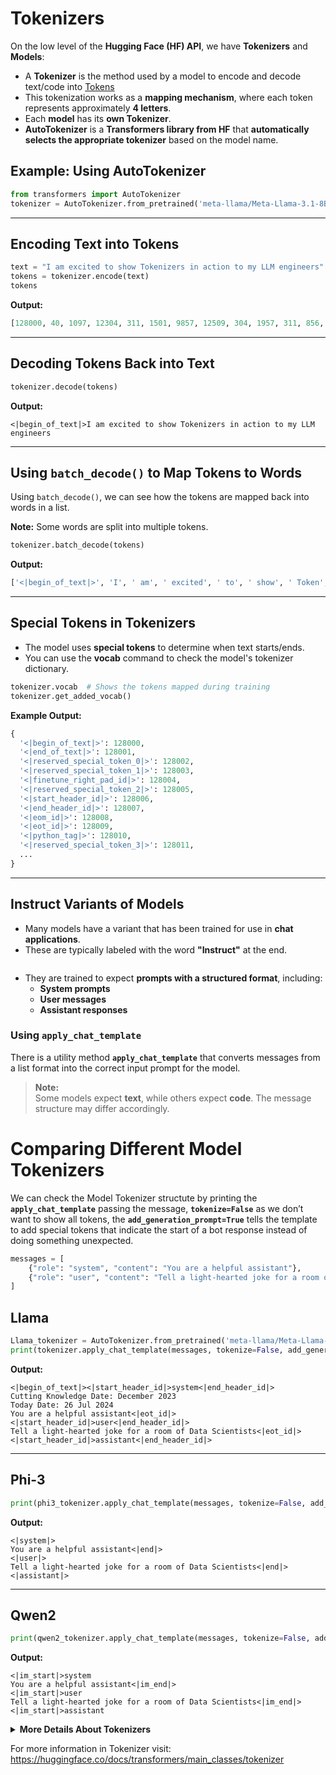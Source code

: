 # Tokenizers

On the low level of the **Hugging Face (HF) API**, we have **Tokenizers** and **Models**:

- A **Tokenizer** is the method used by a model to encode and decode text/code into [Tokens](https://github.com/luismcapriles/llm_engineering_course/blob/main/notes/W2/Tokens.Md)
- This tokenization works as a **mapping mechanism**, where each token represents approximately **4 letters**.
- Each **model** has its **own Tokenizer**.
- **AutoTokenizer** is a **Transformers library from HF** that **automatically selects the appropriate tokenizer** based on the model name.

## Example: Using AutoTokenizer
```python
from transformers import AutoTokenizer
tokenizer = AutoTokenizer.from_pretrained('meta-llama/Meta-Llama-3.1-8B', trust_remote_code=True)
```

---

## Encoding Text into Tokens
```python
text = "I am excited to show Tokenizers in action to my LLM engineers"
tokens = tokenizer.encode(text)
tokens
```

**Output:**
```python
[128000, 40, 1097, 12304, 311, 1501, 9857, 12509, 304, 1957, 311, 856, 445, 11237, 25175]
```

---

## Decoding Tokens Back into Text
```python
tokenizer.decode(tokens)
```

**Output:**
```
<|begin_of_text|>I am excited to show Tokenizers in action to my LLM engineers
```

---

## Using `batch_decode()` to Map Tokens to Words
Using `batch_decode()`, we can see how the tokens are mapped back into words in a list.

**Note:** Some words are split into multiple tokens.

```python
tokenizer.batch_decode(tokens)
```

**Output:**
```python
['<|begin_of_text|>', 'I', ' am', ' excited', ' to', ' show', ' Token', 'izers', ' in', ' action', ' to', ' my', ' L', 'LM', ' engineers']
```

---

## Special Tokens in Tokenizers
- The model uses **special tokens** to determine when text starts/ends.
- You can use the **vocab** command to check the model's tokenizer dictionary.

```python
tokenizer.vocab  # Shows the tokens mapped during training
tokenizer.get_added_vocab()
```

**Example Output:**
```python
{
  '<|begin_of_text|>': 128000,
  '<|end_of_text|>': 128001,
  '<|reserved_special_token_0|>': 128002,
  '<|reserved_special_token_1|>': 128003,
  '<|finetune_right_pad_id|>': 128004,
  '<|reserved_special_token_2|>': 128005,
  '<|start_header_id|>': 128006,
  '<|end_header_id|>': 128007,
  '<|eom_id|>': 128008,
  '<|eot_id|>': 128009,
  '<|python_tag|>': 128010,
  '<|reserved_special_token_3|>': 128011,
  ...
}
```

---

## **Instruct Variants of Models**
- Many models have a variant that has been trained for use in **chat applications**.
- These are typically labeled with the word **"Instruct"** at the end.

![]()


- They are trained to expect **prompts with a structured format**, including:
  - **System prompts**
  - **User messages**
  - **Assistant responses**

### **Using `apply_chat_template`**
There is a utility method **`apply_chat_template`** that converts messages from a list format into the correct input prompt for the model.

> **Note:**  
> Some models expect **text**, while others expect **code**. The message structure may differ accordingly.


# Comparing Different Model Tokenizers

We can check the Model Tokenizer structute by printing the **`apply_chat_template`** passing the message, **`tokenize=False`** as we don’t want to show all tokens, the **`add_generation_prompt=True`** tells the template to add special tokens that indicate the start of a bot response instead of doing something unexpected.

```python
messages = [
    {"role": "system", "content": "You are a helpful assistant"},
    {"role": "user", "content": "Tell a light-hearted joke for a room of Data Scientists"}
]
```

## Llama

```python
Llama_tokenizer = AutoTokenizer.from_pretrained('meta-llama/Meta-Llama-3.1-8B-Instruct', trust_remote_code=True)
print(tokenizer.apply_chat_template(messages, tokenize=False, add_generation_prompt=True))
```

**Output:**
```
<|begin_of_text|><|start_header_id|>system<|end_header_id|>
Cutting Knowledge Date: December 2023
Today Date: 26 Jul 2024
You are a helpful assistant<|eot_id|><|start_header_id|>user<|end_header_id|>
Tell a light-hearted joke for a room of Data Scientists<|eot_id|><|start_header_id|>assistant<|end_header_id|>
```

---

## Phi-3

```python
print(phi3_tokenizer.apply_chat_template(messages, tokenize=False, add_generation_prompt=True))
```

**Output:**
```
<|system|>
You are a helpful assistant<|end|>
<|user|>
Tell a light-hearted joke for a room of Data Scientists<|end|>
<|assistant|>
```

---

## Qwen2

```python
print(qwen2_tokenizer.apply_chat_template(messages, tokenize=False, add_generation_prompt=True))
```

**Output:**
```
<|im_start|>system
You are a helpful assistant<|im_end|>
<|im_start|>user
Tell a light-hearted joke for a room of Data Scientists<|im_end|>
<|im_start|>assistant
```

<details><summary><strong>More Details About Tokenizers</strong></summary>

# More Details About Tokenizers

```python
tokenizer = AutoTokenizer.from_pretrained(LLAMA) 
tokenizer.pad_token = tokenizer.eos_token 
inputs = tokenizer.apply_chat_template(messages, return_tensors="pt").to("cuda")
```

### Padding Token:

```python
tokenizer.pad_token = tokenizer.eos_token
```

The `.pad_token` is used to make all sequences in a batch the same length. For example:

## Example:

Let's say you have two sequences:

```python
seq1 = "Hello world"          # 2 tokens
seq2 = "Hi there everyone!"   # 3 tokens
```

To process these together efficiently, they need to be the same length. The shorter sequence gets padded:

```
seq1: [Hello] [world] [PAD]
seq2: [Hi] [there] [everyone!]
```

### Different models handle padding differently:

# For example:
# BERT:
```python
from transformers import BertTokenizer

tokenizer = BertTokenizer.from_pretrained('bert-base-uncased')
# BERT has a default pad_token = '[PAD]'
print(tokenizer.pad_token) # outputs: '[PAD]'
```

# GPT-2:
```python
from transformers import GPT2Tokenizer

tokenizer = GPT2Tokenizer.from_pretrained('gpt2') # GPT-2 doesn't have a default pad_token
# Common solution:
tokenizer.pad_token = tokenizer.eos_token # Uses </s> as pad token
```

---

## When working with different models, you should:

1. **Check if the model has a default pad token:**
```python
if tokenizer.pad_token is None:
    # Need to set a pad token
    tokenizer.pad_token = tokenizer.eos_token # Common approach
```

2. **Be aware of padding side:**
```python
# For encoder-decoder models (like T5), usually pad on the left
encoded = tokenizer.batch_encode_plus(
    ["short text", "longer example text"],
    padding=True, truncation=True,
    padding_side='left' # or 'right'
)
```

3. **Consider attention masks:**
```python
# Attention mask will be 0 for pad tokens and 1 for regular tokens
encoded = tokenizer(["Hello", "Hi there"], padding=True, return_attention_mask=True)

# attention_mask might look like:
# [[1, 1, 0], # "Hello" + pad
#  [1, 1, 1]] # "Hi there"
```

---

# **Padding tokens are crucial and what happens if you don't use them:**

## **Why Padding is Important:**

### 1. Batch Processing
```python
# Without padding - this won't work:
sequences = [
    [1, 2],           # length 2
    [1, 2, 3, 4],     # length 4
    [1, 2, 3]         # length 3
]
# PyTorch/TensorFlow expect rectangular tensors
# ERROR: Cannot create tensor with irregular shape
```

### 2. Memory Efficiency
```python
# Bad approach - wasteful memory usage
max_length = 512
# Every sequence padded to maximum possible length
# Even a 3-token sequence uses 512 tokens of memory

# Good approach - efficient padding
sequences = ["short", "longer text", "medium"]
encoded = tokenizer(sequences, padding=True)
# Only pads to length of longest sequence in batch
```

---
  <details><summary><strong>Consequences of Not Using Padding</strong></summary>
  
  ### 1. Training Issues:
  ```python
  # Without padding - must process one sequence at a time
  for sequence in sequences:
      output = model(sequence)  # Inefficient
  
  # With padding - process multiple sequences at once
  batched_output = model(padded_sequences)  # Much faster
  ```
  
  ### 2. Computational Inefficiency:
  ```python
  # Example of processing cost
  batch_size = 32
  sequences_no_padding = [process_one_by_one(seq) for seq in sequences]  # 32 forward passes
  sequences_with_padding = process_batch(padded_sequences)               # 1 forward pass
  ```
  
  ### 3. Memory Problems:
  ```python
  # Without padding - must handle variable sizes
  for sequence in sequences:
      # Need separate memory allocation for each sequence
      output_buffer = torch.zeros(sequence.size())  # Inefficient memory management
  ```
  
  ### 4. Model Instability:
  ```python
  # Without padding or attention masks
  # Model might attend to random values or garbage data
  attention_scores = calculate_attention(sequences)  # Unreliable results
  
  # With padding and attention masks
  attention_scores = calculate_attention(
      padded_sequences, 
      attention_mask=mask  # Zeros out attention to pad tokens
  )
  ```
  
  ### 5. Poor Performance:
  ```python
  # Example showing loss calculation
  # Without padding - must handle each sequence separately
  loss = 0
  for seq in sequences:
      output = model(seq)
      loss += calculate_loss(output)  # Sequential processing
  
  # With padding - efficient parallel processing
  outputs = model(padded_sequences)
  loss = calculate_loss(outputs)  # One calculation
  ```
  </details>


# **Real-world impacts:**
- Training time could increase by **2-10x** without proper padding.
- Memory usage becomes **unpredictable and inefficient**.
- Model convergence might be **slower or less stable**.
- Batch processing becomes **impossible or highly inefficient**.
- Risk of **introducing bugs** in attention mechanisms.

In modern deep learning frameworks, padding is not just a convenience - it's a **fundamental requirement** for efficient and stable model training and inference. Without it, you'd face significant performance penalties and potential quality issues in your model's outputs.



</details>

For more information in Tokenizer visit: https://huggingface.co/docs/transformers/main_classes/tokenizer






